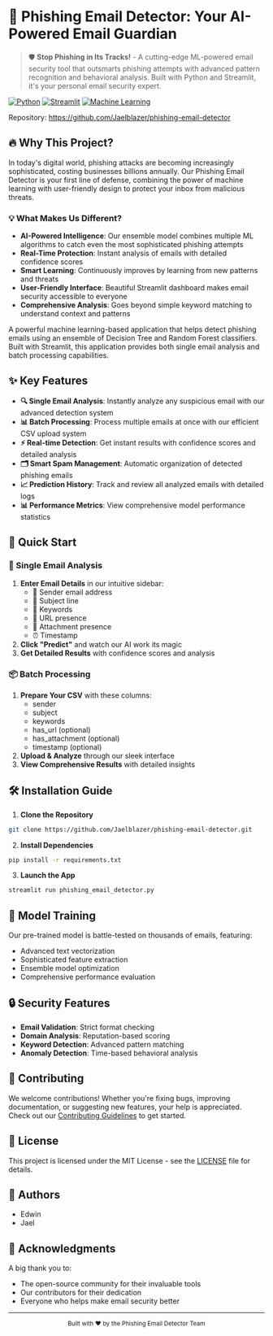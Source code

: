 # 🚀 Phishing Email Detector: Your AI-Powered Email Guardian

> 🛡️ **Stop Phishing in Its Tracks!** - A cutting-edge ML-powered email security tool that outsmarts phishing attempts with advanced pattern recognition and behavioral analysis. Built with Python and Streamlit, it's your personal email security expert.

[![Python](https://img.shields.io/badge/Python-3.x-blue.svg)](https://www.python.org/)
[![Streamlit](https://img.shields.io/badge/Streamlit-Web%20App-green.svg)](https://streamlit.io/)
[![Machine Learning](https://img.shields.io/badge/Machine%20Learning-Ensemble%20Model-orange.svg)](https://scikit-learn.org/)

Repository: https://github.com/Jaelblazer/phishing-email-detector

## 🔥 Why This Project?

In today's digital world, phishing attacks are becoming increasingly sophisticated, costing businesses billions annually. Our Phishing Email Detector is your first line of defense, combining the power of machine learning with user-friendly design to protect your inbox from malicious threats.

### 💡 What Makes Us Different?

- **AI-Powered Intelligence**: Our ensemble model combines multiple ML algorithms to catch even the most sophisticated phishing attempts
- **Real-Time Protection**: Instant analysis of emails with detailed confidence scores
- **Smart Learning**: Continuously improves by learning from new patterns and threats
- **User-Friendly Interface**: Beautiful Streamlit dashboard makes email security accessible to everyone
- **Comprehensive Analysis**: Goes beyond simple keyword matching to understand context and patterns

A powerful machine learning-based application that helps detect phishing emails using an ensemble of Decision Tree and Random Forest classifiers. Built with Streamlit, this application provides both single email analysis and batch processing capabilities.

## ✨ Key Features

- **🔍 Single Email Analysis**: Instantly analyze any suspicious email with our advanced detection system
- **📊 Batch Processing**: Process multiple emails at once with our efficient CSV upload system
- **⚡ Real-time Detection**: Get instant results with confidence scores and detailed analysis
- **🗂️ Smart Spam Management**: Automatic organization of detected phishing emails
- **📈 Prediction History**: Track and review all analyzed emails with detailed logs
- **📊 Performance Metrics**: View comprehensive model performance statistics

## 🚀 Quick Start

### 🎯 Single Email Analysis
1. **Enter Email Details** in our intuitive sidebar:
   - 📧 Sender email address
   - 📝 Subject line
   - 🔑 Keywords
   - 🔗 URL presence
   - 📎 Attachment presence
   - ⏰ Timestamp
2. **Click "Predict"** and watch our AI work its magic
3. **Get Detailed Results** with confidence scores and analysis

### 📦 Batch Processing
1. **Prepare Your CSV** with these columns:
   - sender
   - subject
   - keywords
   - has_url (optional)
   - has_attachment (optional)
   - timestamp (optional)
2. **Upload & Analyze** through our sleek interface
3. **View Comprehensive Results** with detailed insights

## 🛠️ Installation Guide

1. **Clone the Repository**
```bash
git clone https://github.com/Jaelblazer/phishing-email-detector.git
```

2. **Install Dependencies**
```bash
pip install -r requirements.txt
```

3. **Launch the App**
```bash
streamlit run phishing_email_detector.py
```

## 🎯 Model Training

Our pre-trained model is battle-tested on thousands of emails, featuring:
- Advanced text vectorization
- Sophisticated feature extraction
- Ensemble model optimization
- Comprehensive performance evaluation

## 🔒 Security Features

- **Email Validation**: Strict format checking
- **Domain Analysis**: Reputation-based scoring
- **Keyword Detection**: Advanced pattern matching
- **Anomaly Detection**: Time-based behavioral analysis

## 🤝 Contributing

We welcome contributions! Whether you're fixing bugs, improving documentation, or suggesting new features, your help is appreciated. Check out our [Contributing Guidelines](CONTRIBUTING.md) to get started.

## 📜 License

This project is licensed under the MIT License - see the [LICENSE](LICENSE) file for details.

## 👥 Authors

- Edwin
- Jael

## 🙏 Acknowledgments

A big thank you to:
- The open-source community for their invaluable tools
- Our contributors for their dedication
- Everyone who helps make email security better

---

<div align="center">
  <sub>Built with ❤️ by the Phishing Email Detector Team</sub>
</div> 